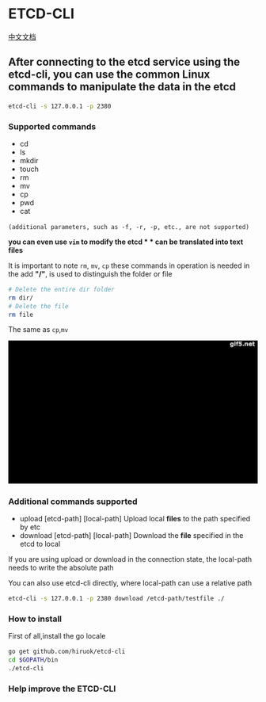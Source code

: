 # ETCD-CLI

[中文文档](./README_zh.md)

## After connecting to the etcd service using the etcd-cli, you can use the common Linux commands to manipulate the data in the etcd

```bash
etcd-cli -s 127.0.0.1 -p 2380
```

### Supported commands

- cd
- ls
- mkdir
- touch
- rm
- mv
- cp
- pwd
- cat

`(additional parameters, such as -f, -r, -p, etc., are not supported)`

**you can even use `vim` to modify the etcd * * can be translated into text files**

It is important to note `rm`, `mv`, `cp` these commands in operation is needed in the add **"/"**, is used to distinguish the folder or file

```bash
# Delete the entire dir folder
rm dir/
# Delete the file
rm file
```

The same as `cp`,`mv`

![option](./images/option.gif)

### Additional commands supported

- upload [etcd-path] [local-path] Upload local **files** to the path specified by etc
- download [etcd-path] [local-path] Download the **file** specified in the etcd to local

If you are using upload or download in the connection state, the local-path needs to write the absolute path

You can also use etcd-cli directly, where local-path can use a relative path

```bash
etcd-cli -s 127.0.0.1 -p 2380 download /etcd-path/testfile ./
```

### How to install

First of all,install the go locale

```bash
go get github.com/hiruok/etcd-cli
cd $GOPATH/bin
./etcd-cli
```

### Help improve the ETCD-CLI
